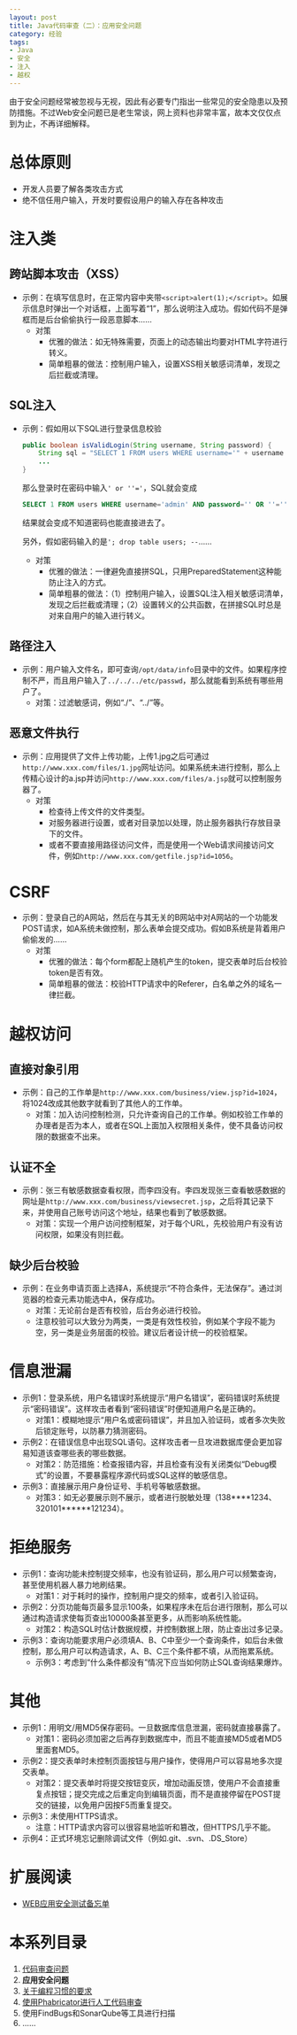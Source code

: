 ```yaml
---
layout: post
title: Java代码审查（二）：应用安全问题
category: 经验
tags: 
- Java
- 安全
- 注入
- 越权
---
```

由于安全问题经常被忽视与无视，因此有必要专门指出一些常见的安全隐患以及预防措施。不过Web安全问题已是老生常谈，网上资料也非常丰富，故本文仅仅点到为止，不再详细解释。

<!-- more -->

# 总体原则
* 开发人员要了解各类攻击方式
* 绝不信任用户输入，开发时要假设用户的输入存在各种攻击

# 注入类
## 跨站脚本攻击（XSS）
* 示例：在填写信息时，在正常内容中夹带`<script>alert(1);</script>`。如展示信息时弹出一个对话框，上面写着“1”，那么说明注入成功。假如代码不是弹框而是后台偷偷执行一段恶意脚本……
    * 对策
        * 优雅的做法：如无特殊需要，页面上的动态输出均要对HTML字符进行转义。
        * 简单粗暴的做法：控制用户输入，设置XSS相关敏感词清单，发现之后拦截或清理。

## SQL注入
* 示例：假如用以下SQL进行登录信息校验
    ```java
    public boolean isValidLogin(String username, String password) {
        String sql = "SELECT 1 FROM users WHERE username='" + username + "' AND password='" + password + "'";
        ...
    }
    ```
    那么登录时在密码中输入`' or ''='`，SQL就会变成
    ```sql
    SELECT 1 FROM users WHERE username='admin' AND password='' OR ''=''
    ```
    结果就会变成不知道密码也能直接进去了。

    另外，假如密码输入的是`'; drop table users; --`……
    * 对策
        * 优雅的做法：一律避免直接拼SQL，只用PreparedStatement这种能防止注入的方式。
        * 简单粗暴的做法：（1）控制用户输入，设置SQL注入相关敏感词清单，发现之后拦截或清理；（2）设置转义的公共函数，在拼接SQL时总是对来自用户的输入进行转义。

## 路径注入
* 示例：用户输入文件名，即可查询`/opt/data/info`目录中的文件。如果程序控制不严，而且用户输入了`../../../etc/passwd`，那么就能看到系统有哪些用户了。
    * 对策：过滤敏感词，例如“./”、“../”等。

## 恶意文件执行
* 示例：应用提供了文件上传功能，上传1.jpg之后可通过`http://www.xxx.com/files/1.jpg`网址访问。如果系统未进行控制，那么上传精心设计的a.jsp并访问`http://www.xxx.com/files/a.jsp`就可以控制服务器了。
    * 对策
        * 检查待上传文件的文件类型。
        * 对服务器进行设置，或者对目录加以处理，防止服务器执行存放目录下的文件。
        * 或者不要直接用路径访问文件，而是使用一个Web请求间接访问文件，例如`http://www.xxx.com/getfile.jsp?id=1056`。

# CSRF
* 示例：登录自己的A网站，然后在与其无关的B网站中对A网站的一个功能发POST请求，如A系统未做控制，那么表单会提交成功。假如B系统是背着用户偷偷发的……
    * 对策
        * 优雅的做法：每个form都配上随机产生的token，提交表单时后台校验token是否有效。
        * 简单粗暴的做法：校验HTTP请求中的Referer，白名单之外的域名一律拦截。

# 越权访问
## 直接对象引用
* 示例：自己的工作单是`http://www.xxx.com/business/view.jsp?id=1024`，将1024改成其他数字就看到了其他人的工作单。
    * 对策：加入访问控制检测，只允许查询自己的工作单。例如校验工作单的办理者是否为本人，或者在SQL上面加入权限相关条件，使不具备访问权限的数据查不出来。

## 认证不全
* 示例：张三有敏感数据查看权限，而李四没有。李四发现张三查看敏感数据的网址是`http://www.xxx.com/business/viewsecret.jsp`，之后将其记录下来，并使用自己账号访问这个地址，结果也看到了敏感数据。
    * 对策：实现一个用户访问控制框架，对于每个URL，先校验用户有没有访问权限，如果没有则拦截。

## 缺少后台校验
* 示例：在业务申请页面上选择A，系统提示“不符合条件，无法保存”。通过浏览器的检查元素功能选中A，保存成功。
    * 对策：无论前台是否有校验，后台务必进行校验。
    * 注意校验可以大致分为两类，一类是有效性校验，例如某个字段不能为空，另一类是业务层面的校验。建议后者设计统一的校验框架。

# 信息泄漏
* 示例1：登录系统，用户名错误时系统提示“用户名错误”，密码错误时系统提示“密码错误”。这样攻击者看到“密码错误”时便知道用户名是正确的。
    * 对策1：模糊地提示“用户名或密码错误”，并且加入验证码，或者多次失败后锁定账号，以防暴力猜测密码。
* 示例2：在错误信息中出现SQL语句。这样攻击者一旦攻进数据库便会更加容易知道该查哪些表的哪些数据。
    * 对策2：防范措施：检查报错内容，并且检查有没有关闭类似“Debug模式”的设置，不要暴露程序源代码或SQL这样的敏感信息。
* 示例3：直接展示用户身份证号、手机号等敏感数据。
    * 对策3：如无必要展示则不展示，或者进行脱敏处理（138\*\*\*\*1234、320101\*\*\*\*\*\*121234）。

# 拒绝服务
* 示例1：查询功能未控制提交频率，也没有验证码，那么用户可以频繁查询，甚至使用机器人暴力地刷结果。
    * 对策1：对于耗时的操作，控制用户提交的频率，或者引入验证码。
* 示例2：分页功能每页最多显示100条，如果程序未在后台进行限制，那么可以通过构造请求使每页查出10000条甚至更多，从而影响系统性能。
    * 对策2：构造SQL时估计数据规模，并控制数据上限，防止查出过多记录。
* 示例3：查询功能要求用户必须填A、B、C中至少一个查询条件，如后台未做控制，那么用户可以构造请求，A、B、C三个条件都不填，从而拖累系统。
    * 示例3：考虑到“什么条件都没有”情况下应当如何防止SQL查询结果爆炸。

# 其他
* 示例1：用明文/用MD5保存密码。一旦数据库信息泄漏，密码就直接暴露了。
    * 对策1：密码必须加密之后再存到数据库中，而且不能直接MD5或者MD5里面套MD5。
* 示例2：提交表单时未控制页面按钮与用户操作，使得用户可以容易地多次提交表单。
    * 对策2：提交表单时将提交按钮变灰，增加动画反馈，使用户不会直接重复点按钮；提交完成之后重定向到编辑页面，而不是直接停留在POST提交的链接，以免用户因按F5而重复提交。
* 示例3：未使用HTTPS请求。
    * 注意：HTTP请求内容可以很容易地监听和篡改，但HTTPS几乎不能。
* 示例4：正式环境忘记删除调试文件（例如.git、.svn、.DS_Store）

# 扩展阅读
* [WEB应用安全测试备忘单](https://www.kancloud.cn/wizardforcel/owasp-cheat-sheet-zh/121943)

# 本系列目录
1. [代码审查问题](/2019/01/02/java-code-review-1)
2. **应用安全问题**
3. [关于编程习惯的要求](/2019/01/04/java-code-review-3)
4. [使用Phabricator进行人工代码审查](/2019/02/06/java-code-review-4)
5. 使用FindBugs和SonarQube等工具进行扫描
6. ……
